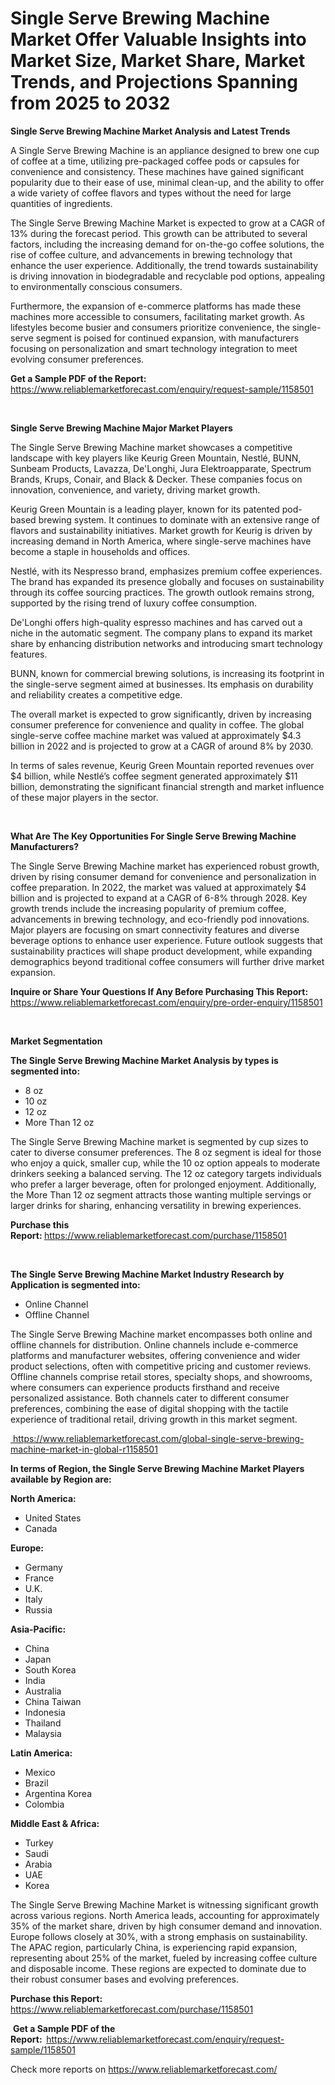 <p><h1>Single Serve Brewing Machine Market Offer Valuable Insights into Market Size, Market Share, Market Trends, and Projections Spanning from 2025 to 2032</h1></p><p><strong>Single Serve Brewing Machine Market Analysis and Latest Trends</strong></p>
<p><p>A Single Serve Brewing Machine is an appliance designed to brew one cup of coffee at a time, utilizing pre-packaged coffee pods or capsules for convenience and consistency. These machines have gained significant popularity due to their ease of use, minimal clean-up, and the ability to offer a wide variety of coffee flavors and types without the need for large quantities of ingredients.</p><p>The Single Serve Brewing Machine Market is expected to grow at a CAGR of 13% during the forecast period. This growth can be attributed to several factors, including the increasing demand for on-the-go coffee solutions, the rise of coffee culture, and advancements in brewing technology that enhance the user experience. Additionally, the trend towards sustainability is driving innovation in biodegradable and recyclable pod options, appealing to environmentally conscious consumers. </p><p>Furthermore, the expansion of e-commerce platforms has made these machines more accessible to consumers, facilitating market growth. As lifestyles become busier and consumers prioritize convenience, the single-serve segment is poised for continued expansion, with manufacturers focusing on personalization and smart technology integration to meet evolving consumer preferences.</p></p>
<p><strong>Get a Sample PDF of the Report:&nbsp;</strong> <a href="https://www.reliablemarketforecast.com/enquiry/request-sample/1158501?utm_campaign=3197&utm_medium=2&utm_source=Github&utm_content=ia&utm_term=21032025&utm_id=single-serve-brewing-machine">https://www.reliablemarketforecast.com/enquiry/request-sample/1158501</a></p>
<p>&nbsp;</p>
<p><strong>Single Serve Brewing Machine Major Market Players</strong></p>
<p><p>The Single Serve Brewing Machine market showcases a competitive landscape with key players like Keurig Green Mountain, Nestlé, BUNN, Sunbeam Products, Lavazza, De'Longhi, Jura Elektroapparate, Spectrum Brands, Krups, Conair, and Black & Decker. These companies focus on innovation, convenience, and variety, driving market growth.</p><p>Keurig Green Mountain is a leading player, known for its patented pod-based brewing system. It continues to dominate with an extensive range of flavors and sustainability initiatives. Market growth for Keurig is driven by increasing demand in North America, where single-serve machines have become a staple in households and offices.</p><p>Nestlé, with its Nespresso brand, emphasizes premium coffee experiences. The brand has expanded its presence globally and focuses on sustainability through its coffee sourcing practices. The growth outlook remains strong, supported by the rising trend of luxury coffee consumption.</p><p>De'Longhi offers high-quality espresso machines and has carved out a niche in the automatic segment. The company plans to expand its market share by enhancing distribution networks and introducing smart technology features.</p><p>BUNN, known for commercial brewing solutions, is increasing its footprint in the single-serve segment aimed at businesses. Its emphasis on durability and reliability creates a competitive edge.</p><p>The overall market is expected to grow significantly, driven by increasing consumer preference for convenience and quality in coffee. The global single-serve coffee machine market was valued at approximately $4.3 billion in 2022 and is projected to grow at a CAGR of around 8% by 2030.</p><p>In terms of sales revenue, Keurig Green Mountain reported revenues over $4 billion, while Nestlé’s coffee segment generated approximately $11 billion, demonstrating the significant financial strength and market influence of these major players in the sector.</p></p>
<p>&nbsp;</p>
<p><strong>What Are The Key Opportunities For Single Serve Brewing Machine Manufacturers?</strong></p>
<p><p>The Single Serve Brewing Machine market has experienced robust growth, driven by rising consumer demand for convenience and personalization in coffee preparation. In 2022, the market was valued at approximately $4 billion and is projected to expand at a CAGR of 6-8% through 2028. Key growth trends include the increasing popularity of premium coffee, advancements in brewing technology, and eco-friendly pod innovations. Major players are focusing on smart connectivity features and diverse beverage options to enhance user experience. Future outlook suggests that sustainability practices will shape product development, while expanding demographics beyond traditional coffee consumers will further drive market expansion.</p></p>
<p><strong>Inquire or Share Your Questions If Any Before Purchasing This Report:</strong> <a href="https://www.reliablemarketforecast.com/enquiry/pre-order-enquiry/1158501?utm_campaign=3197&utm_medium=2&utm_source=Github&utm_content=ia&utm_term=21032025&utm_id=single-serve-brewing-machine">https://www.reliablemarketforecast.com/enquiry/pre-order-enquiry/1158501</a></p>
<p>&nbsp;</p>
<p><strong>Market Segmentation</strong></p>
<p><strong>The Single Serve Brewing Machine Market Analysis by types is segmented into:</strong></p>
<p><ul><li>8 oz</li><li>10 oz</li><li>12 oz</li><li>More Than 12 oz</li></ul></p>
<p><p>The Single Serve Brewing Machine market is segmented by cup sizes to cater to diverse consumer preferences. The 8 oz segment is ideal for those who enjoy a quick, smaller cup, while the 10 oz option appeals to moderate drinkers seeking a balanced serving. The 12 oz category targets individuals who prefer a larger beverage, often for prolonged enjoyment. Additionally, the More Than 12 oz segment attracts those wanting multiple servings or larger drinks for sharing, enhancing versatility in brewing experiences.</p></p>
<p><strong>Purchase this Report:&nbsp;</strong><a href="https://www.reliablemarketforecast.com/purchase/1158501?utm_campaign=3197&utm_medium=2&utm_source=Github&utm_content=ia&utm_term=21032025&utm_id=single-serve-brewing-machine">https://www.reliablemarketforecast.com/purchase/1158501</a></p>
<p>&nbsp;</p>
<p><strong>The Single Serve Brewing Machine Market Industry Research by Application is segmented into:</strong></p>
<p><ul><li>Online Channel</li><li>Offline Channel</li></ul></p>
<p><p>The Single Serve Brewing Machine market encompasses both online and offline channels for distribution. Online channels include e-commerce platforms and manufacturer websites, offering convenience and wider product selections, often with competitive pricing and customer reviews. Offline channels comprise retail stores, specialty shops, and showrooms, where consumers can experience products firsthand and receive personalized assistance. Both channels cater to different consumer preferences, combining the ease of digital shopping with the tactile experience of traditional retail, driving growth in this market segment.</p></p>
<p><a href="https://www.reliablemarketforecast.com/global-single-serve-brewing-machine-market-in-global-r1158501?utm_campaign=3197&utm_medium=2&utm_source=Github&utm_content=ia&utm_term=21032025&utm_id=single-serve-brewing-machine">&nbsp;https://www.reliablemarketforecast.com/global-single-serve-brewing-machine-market-in-global-r1158501</a></p>
<p><strong>In terms of Region, the Single Serve Brewing Machine Market Players available by Region are:</strong></p>
<p>
    <p> <strong> North America: </strong>
        <ul>
            <li>United States</li>
            <li>Canada</li>
        </ul>
        </p> 
    <p> <strong> Europe: </strong>
        <ul>
            <li>Germany</li>
            <li>France</li>
            <li>U.K.</li>
            <li>Italy</li>
            <li>Russia</li>
        </ul>
        </p> 
    <p> <strong> Asia-Pacific: </strong>
        <ul>
            <li>China</li>
            <li>Japan</li>
            <li>South Korea</li>
            <li>India</li>
            <li>Australia</li>
            <li>China Taiwan</li>
            <li>Indonesia</li>
            <li>Thailand</li>
            <li>Malaysia</li>
        </ul>
        </p> 
    <p> <strong> Latin America: </strong>
        <ul>
            <li>Mexico</li>
            <li>Brazil</li>
            <li>Argentina Korea</li>
            <li>Colombia</li>
        </ul>
        </p> 
    <p> <strong> Middle East & Africa: </strong>
        <ul>
            <li>Turkey</li>
            <li>Saudi</li>
            <li>Arabia</li>
            <li>UAE</li>
            <li>Korea</li>
        </ul>
    </p>
    </p>
<p><p>The Single Serve Brewing Machine Market is witnessing significant growth across various regions. North America leads, accounting for approximately 35% of the market share, driven by high consumer demand and innovation. Europe follows closely at 30%, with a strong emphasis on sustainability. The APAC region, particularly China, is experiencing rapid expansion, representing about 25% of the market, fueled by increasing coffee culture and disposable income. These regions are expected to dominate due to their robust consumer bases and evolving preferences.</p></p>
<p><strong>Purchase this Report: </strong><a href="https://www.reliablemarketforecast.com/purchase/1158501?utm_campaign=3197&utm_medium=2&utm_source=Github&utm_content=ia&utm_term=21032025&utm_id=single-serve-brewing-machine">https://www.reliablemarketforecast.com/purchase/1158501</a></p>
<p>&nbsp;<strong>Get a Sample PDF of the Report:&nbsp;&nbsp;</strong><a href="https://www.reliablemarketforecast.com/enquiry/request-sample/1158501?utm_campaign=3197&utm_medium=2&utm_source=Github&utm_content=ia&utm_term=21032025&utm_id=single-serve-brewing-machine">https://www.reliablemarketforecast.com/enquiry/request-sample/1158501</a></p>
<p><strong></strong></p>
<p>Check more reports on <a href="https://www.reliablemarketforecast.com/?utm_campaign=3197&utm_medium=2&utm_source=Github&utm_content=ia&utm_term=21032025&utm_id=single-serve-brewing-machine">https://www.reliablemarketforecast.com/</a></p>